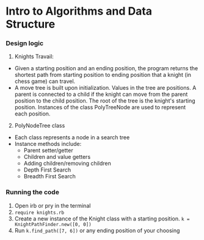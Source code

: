 # Intro to Algorithms and Data Structure

### Design logic

1. Knights Travail:
  * Given a starting position and an ending position, the program returns the shortest path from starting position to ending position that a knight (in chess game) can travel.
  * A move tree is built upon initialization. Values in the tree are positions. A parent is connected to a child if the knight can move from the parent position to the child position. The root of the tree is the knight's starting position. Instances of the class PolyTreeNode are used to represent each position.
  
2. PolyNodeTree class
  * Each class represents a node in a search tree
  * Instance methods include:
    * Parent setter/getter
    * Children and value getters
    * Adding children/removing children
    * Depth First Search
    * Breadth First Search
    
### Running the code

1. Open irb or pry in the terminal
2. `require knights.rb`
3. Create a new instance of the Knight class with a starting position. `k = KnightPathFinder.new([0, 0])`
4. Run `k.find_path([7, 6])` or any ending position of your choosing
